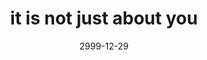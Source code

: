 ---
layout: base.njk
title : 'it is not just about you' 
view_title : 'it is not just about you' 
year : '2999' 
date : '2999-12-29' 
img_file : '/drawing/itisnotjustaboutyou.png' 
html_file : 'itsnotaboutjustyou' 
next_html : '/index.html' 
permalink : "title/{{html_file}}.html"
---
